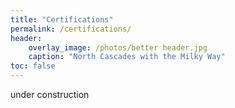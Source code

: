 ```yaml
---
title: "Certifications"
permalink: /certifications/
header:
    overlay_image: /photos/better header.jpg
    caption: "North Cascades with the Milky Way"
toc: false
---
```



under construction